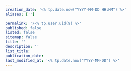 ```yaml
---
creation_date: '<% tp.date.now("YYYY-MM-DD HH:MM") %>'
aliases: ['']

permalink: '/<% tp.user.uid(9) %>'
published: false
listed: false
sitemap: false
title: ''
description: ''
list_title:
publication_date:
last_modified_at: '<% tp.date.now("YYYY-MM-DD") %>'
---
```

